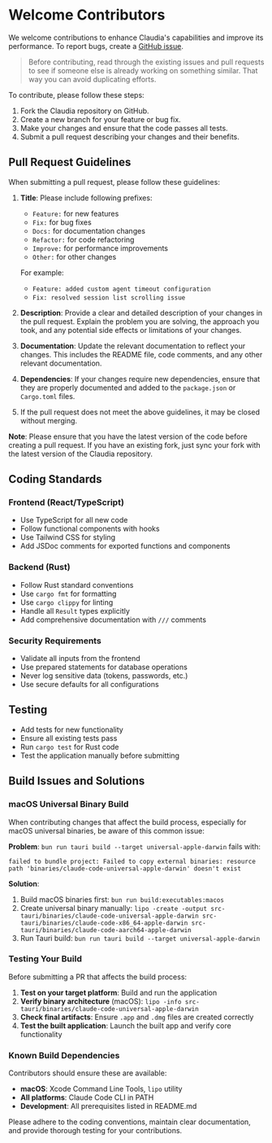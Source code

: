 # Welcome Contributors

We welcome contributions to enhance Claudia's capabilities and improve its performance. To report bugs, create a [GitHub issue](https://github.com/getAsterisk/claudia/issues).

> Before contributing, read through the existing issues and pull requests to see if someone else is already working on something similar. That way you can avoid duplicating efforts.

To contribute, please follow these steps:

1. Fork the Claudia repository on GitHub.
2. Create a new branch for your feature or bug fix.
3. Make your changes and ensure that the code passes all tests.
4. Submit a pull request describing your changes and their benefits.

## Pull Request Guidelines

When submitting a pull request, please follow these guidelines:

1. **Title**: Please include following prefixes:
   - `Feature:` for new features
   - `Fix:` for bug fixes
   - `Docs:` for documentation changes
   - `Refactor:` for code refactoring
   - `Improve:` for performance improvements
   - `Other:` for other changes

   For example:
   - `Feature: added custom agent timeout configuration`
   - `Fix: resolved session list scrolling issue`

2. **Description**: Provide a clear and detailed description of your changes in the pull request. Explain the problem you are solving, the approach you took, and any potential side effects or limitations of your changes.

3. **Documentation**: Update the relevant documentation to reflect your changes. This includes the README file, code comments, and any other relevant documentation.

4. **Dependencies**: If your changes require new dependencies, ensure that they are properly documented and added to the `package.json` or `Cargo.toml` files.

5. If the pull request does not meet the above guidelines, it may be closed without merging.

**Note**: Please ensure that you have the latest version of the code before creating a pull request. If you have an existing fork, just sync your fork with the latest version of the Claudia repository.

## Coding Standards

### Frontend (React/TypeScript)
- Use TypeScript for all new code
- Follow functional components with hooks
- Use Tailwind CSS for styling
- Add JSDoc comments for exported functions and components

### Backend (Rust)
- Follow Rust standard conventions
- Use `cargo fmt` for formatting
- Use `cargo clippy` for linting
- Handle all `Result` types explicitly
- Add comprehensive documentation with `///` comments

### Security Requirements
- Validate all inputs from the frontend
- Use prepared statements for database operations
- Never log sensitive data (tokens, passwords, etc.)
- Use secure defaults for all configurations

## Testing
- Add tests for new functionality
- Ensure all existing tests pass
- Run `cargo test` for Rust code
- Test the application manually before submitting

## Build Issues and Solutions

### macOS Universal Binary Build

When contributing changes that affect the build process, especially for macOS universal binaries, be aware of this common issue:

**Problem**: `bun run tauri build --target universal-apple-darwin` fails with:
```
failed to bundle project: Failed to copy external binaries: resource path 'binaries/claude-code-universal-apple-darwin' doesn't exist
```

**Solution**: 
1. Build macOS binaries first: `bun run build:executables:macos`
2. Create universal binary manually: `lipo -create -output src-tauri/binaries/claude-code-universal-apple-darwin src-tauri/binaries/claude-code-x86_64-apple-darwin src-tauri/binaries/claude-code-aarch64-apple-darwin`
3. Run Tauri build: `bun run tauri build --target universal-apple-darwin`

### Testing Your Build

Before submitting a PR that affects the build process:

1. **Test on your target platform**: Build and run the application
2. **Verify binary architecture** (macOS): `lipo -info src-tauri/binaries/claude-code-universal-apple-darwin`
3. **Check final artifacts**: Ensure `.app` and `.dmg` files are created correctly
4. **Test the built application**: Launch the built app and verify core functionality

### Known Build Dependencies

Contributors should ensure these are available:
- **macOS**: Xcode Command Line Tools, `lipo` utility
- **All platforms**: Claude Code CLI in PATH
- **Development**: All prerequisites listed in README.md

Please adhere to the coding conventions, maintain clear documentation, and provide thorough testing for your contributions. 
